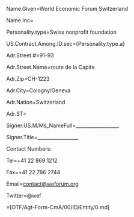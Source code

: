 Name.Given=World Economic Forum Switzerland

Name.Inc=</i>

Personality.type=Swiss nonprofit foundation

US.Contract.Among.ID.sec={Personality.type.a}

Adr.Street.#=91-93

Adr.Street.Name=route de la Capite

Adr.Zip=CH-1223

Adr.City=Cologny/Geneva 

Adr.Nation=Switzerland

Adr.ST=</i>

Signer.US.M/Ms_NameFull=__________________

Signer.Title=_________________


Contact Numbers:

Tel=+41 22 869 1212

Fax=+41 22 786 2744

Email=contact@weforum.org

Twitter=@wef

=[OTF/Agt-Form-CmA/00/ID/Entity/0.md]
